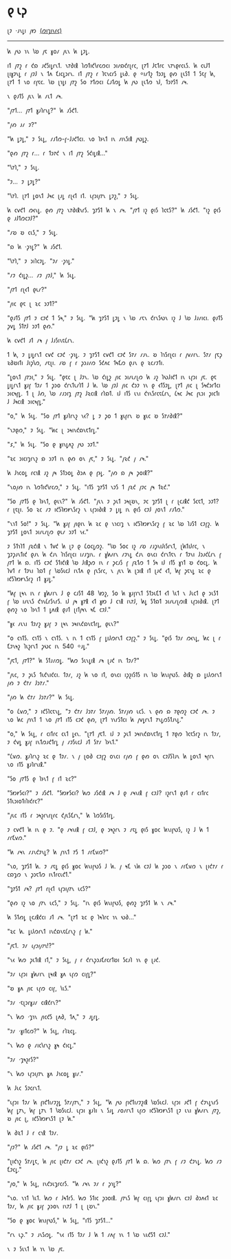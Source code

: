 <style>
p {
    word-spacing: 0.5ch;
}
</style>

# 𐑞 𐑧𐑜 

𐑚𐑲 ·𐑨𐑯𐑛𐑦 𐑢𐑽 [(𐑼𐑦𐑡𐑦𐑯𐑩𐑤)](https://galactanet.com/oneoff/theegg_mod.html)

---

𐑿 𐑢𐑻 𐑪𐑯 𐑘𐑹 𐑢𐑱 𐑣𐑴𐑥 𐑢𐑧𐑯 𐑿 𐑛𐑲𐑛.

𐑦𐑑 𐑢𐑳𐑟 𐑩 𐑒𐑸 𐑨𐑒𐑕𐑦𐑛𐑩𐑯𐑑. 𐑯𐑳𐑔𐑦𐑙 𐑐𐑼𐑑𐑦𐑒𐑘𐑩𐑤𐑼𐑤𐑦 𐑮𐑦𐑥𐑸𐑒𐑩𐑚𐑩𐑤, 𐑚𐑳𐑑 𐑓𐑱𐑑𐑩𐑤 𐑯𐑳𐑯𐑞𐑩𐑤𐑧𐑕. 𐑿 𐑤𐑧𐑓𐑑 𐑚𐑦𐑣𐑲𐑯𐑛 𐑩 𐑢𐑲𐑓 𐑯 𐑑𐑵 𐑗𐑦𐑤𐑛𐑮𐑩𐑯. 𐑦𐑑 𐑢𐑳𐑟 𐑩 𐑐𐑱𐑯𐑤𐑩𐑕 𐑛𐑧𐑔. 𐑞 ⸰𐑦𐑥𐑑𐑟 𐑑𐑮𐑲𐑛 𐑞𐑺 𐑚𐑧𐑕𐑑 𐑑 𐑕𐑱𐑝 𐑿, 𐑚𐑳𐑑 𐑑 𐑯𐑴 𐑩𐑝𐑱𐑤. 𐑘𐑹 𐑚𐑪𐑛𐑦 𐑢𐑳𐑟 𐑕𐑴 𐑳𐑑𐑼𐑤𐑦 𐑖𐑨𐑑𐑼𐑛 𐑿 𐑢𐑻 𐑚𐑧𐑑𐑼 𐑪𐑓, 𐑑𐑮𐑳𐑕𐑑 𐑥𐑰.

𐑯 𐑞𐑨𐑑𐑕 𐑢𐑧𐑯 𐑿 𐑥𐑧𐑑 𐑥𐑰.

"𐑢𐑳𐑑... 𐑢𐑳𐑑 𐑣𐑨𐑐𐑩𐑯𐑛?" 𐑿 𐑨𐑕𐑒𐑑.

"𐑢𐑺 𐑨𐑥 𐑲?"

"𐑿 𐑛𐑲𐑛," 𐑲 𐑕𐑧𐑛, 𐑥𐑨𐑑𐑼-𐑝-𐑓𐑨𐑒𐑑𐑤𐑦. 𐑯𐑴 𐑐𐑶𐑯𐑑 𐑦𐑯 𐑥𐑦𐑯𐑕𐑦𐑙 𐑢𐑻𐑛𐑟.

"𐑞𐑺 𐑢𐑳𐑟 𐑩... 𐑩 𐑑𐑮𐑳𐑒 𐑯 𐑦𐑑 𐑢𐑳𐑟 𐑕𐑒𐑦𐑛𐑦𐑙..."

"𐑘𐑳𐑐," 𐑲 𐑕𐑧𐑛.

"𐑲... 𐑲 𐑛𐑲𐑛?"

"𐑘𐑳𐑐. 𐑚𐑳𐑑 𐑛𐑴𐑯𐑑 𐑓𐑰𐑤 𐑚𐑨𐑛 𐑩𐑚𐑬𐑑 𐑦𐑑. 𐑧𐑝𐑮𐑦𐑢𐑳𐑯 𐑛𐑲𐑟," 𐑲 𐑕𐑧𐑛.

𐑿 𐑤𐑫𐑒𐑑 𐑼𐑬𐑯𐑛. 𐑞𐑺 𐑢𐑳𐑟 𐑯𐑳𐑔𐑦𐑙𐑯𐑩𐑕. 𐑡𐑳𐑕𐑑 𐑿 𐑯 𐑥𐑰. "𐑢𐑳𐑑 𐑦𐑟 𐑞𐑦𐑕 𐑐𐑤𐑱𐑕?" 𐑿 𐑨𐑕𐑒𐑑. "𐑦𐑟 𐑞𐑦𐑕 𐑞 𐑨𐑓𐑑𐑼𐑤𐑲𐑓?"

"𐑥𐑹 𐑹 𐑤𐑧𐑕," 𐑲 𐑕𐑧𐑛.

"𐑸 𐑿 ·𐑜𐑪𐑛?" 𐑿 𐑨𐑕𐑒𐑑.

"𐑘𐑳𐑐," 𐑲 𐑮𐑦𐑐𐑤𐑲𐑛. "𐑲𐑥 ·𐑜𐑪𐑛."

"𐑥𐑲 𐑒𐑦𐑛𐑟... 𐑥𐑲 𐑢𐑲𐑓," 𐑿 𐑕𐑧𐑛.

"𐑢𐑳𐑑 𐑩𐑚𐑬𐑑 𐑞𐑧𐑥?"

"𐑢𐑦𐑤 𐑞𐑱 𐑚 𐑷𐑤 𐑮𐑲𐑑?"

"𐑞𐑨𐑑𐑕 𐑢𐑳𐑑 𐑲 𐑤𐑲𐑒 𐑑 𐑕𐑰," 𐑲 𐑕𐑧𐑛. "𐑿 𐑡𐑳𐑕𐑑 𐑛𐑲𐑛 𐑯 𐑘𐑹 𐑥𐑱𐑯 𐑒𐑩𐑯𐑕𐑻𐑯 𐑦𐑟 𐑓 𐑘𐑹 𐑓𐑨𐑥𐑦𐑤𐑦. 𐑞𐑨𐑑𐑕 𐑜𐑫𐑛 𐑕𐑑𐑳𐑓 𐑮𐑲𐑑 𐑞𐑺."

𐑿 𐑤𐑫𐑒𐑑 𐑨𐑑 𐑥𐑰 𐑢 𐑓𐑨𐑕𐑦𐑯𐑱𐑖𐑩𐑯.

𐑑 𐑿, 𐑲 𐑛𐑦𐑛𐑩𐑯𐑑 𐑤𐑫𐑒 𐑤𐑲𐑒 ·𐑜𐑪𐑛. 𐑲 𐑡𐑳𐑕𐑑 𐑤𐑫𐑒𐑑 𐑤𐑲𐑒 𐑕𐑳𐑥 𐑥𐑨𐑯. 𐑹 𐑐𐑪𐑕𐑩𐑚𐑤𐑦 𐑩 𐑢𐑫𐑥𐑩𐑯. 𐑕𐑳𐑥 𐑝𐑱𐑜 𐑷𐑔𐑹𐑦𐑑𐑦 𐑓𐑦𐑜𐑘𐑼, 𐑥𐑱𐑚𐑦. 𐑥𐑹 𐑝 𐑩 𐑜𐑮𐑨𐑥𐑼 𐑕𐑒𐑵𐑤 𐑑𐑰𐑗𐑼 𐑞𐑨𐑯 𐑞 𐑷𐑤𐑥𐑲𐑑𐑦.

"𐑛𐑴𐑯𐑑 𐑢𐑳𐑮𐑦," 𐑲 𐑕𐑧𐑛. "𐑞𐑱𐑤 𐑚 𐑓𐑲𐑯. 𐑘𐑹 𐑒𐑦𐑛𐑟 𐑢𐑦𐑤 𐑮𐑦𐑥𐑧𐑥𐑚𐑼 𐑿 𐑨𐑟 𐑐𐑻𐑓𐑦𐑒𐑑 𐑦𐑯 𐑧𐑝𐑮𐑦 𐑢𐑱. 𐑞𐑱 𐑛𐑦𐑛𐑩𐑯𐑑 𐑣𐑨𐑝 𐑑𐑲𐑥 𐑑 𐑜𐑮𐑴 𐑒𐑩𐑯𐑑𐑧𐑥𐑐𐑑 𐑓 𐑿. 𐑘𐑹 𐑢𐑲𐑓 𐑢𐑦𐑤 𐑒𐑮𐑲 𐑪𐑯 𐑞 𐑬𐑑𐑕𐑲𐑛, 𐑚𐑳𐑑 𐑢𐑦𐑤 𐑚 𐑕𐑰𐑒𐑮𐑩𐑑𐑤𐑦 𐑮𐑦𐑤𐑰𐑝𐑛. 𐑑 𐑚 𐑓𐑺, 𐑘𐑹 𐑥𐑨𐑮𐑦𐑡 𐑢𐑳𐑟 𐑓𐑷𐑤𐑦𐑙 𐑩𐑐𐑸𐑑. 𐑦𐑓 𐑦𐑑𐑕 𐑧𐑯𐑦 𐑒𐑪𐑯𐑕𐑩𐑤𐑱𐑖𐑩𐑯, 𐑖𐑰𐑤 𐑓𐑰𐑤 𐑝𐑧𐑮𐑦 𐑜𐑦𐑤𐑑𐑦 𐑓 𐑓𐑰𐑤𐑦𐑙 𐑮𐑦𐑤𐑰𐑝𐑛."

"𐑴," 𐑿 𐑕𐑧𐑛. "𐑕𐑴 𐑢𐑳𐑑 𐑣𐑨𐑐𐑩𐑯𐑟 𐑯𐑬? 𐑛 𐑲 𐑜𐑴 𐑑 𐑣𐑧𐑝𐑩𐑯 𐑹 𐑣𐑧𐑤 𐑹 𐑕𐑳𐑥𐑔𐑦𐑙?"

"𐑯𐑲𐑞𐑼," 𐑲 𐑕𐑧𐑛. "𐑿𐑤 𐑚 𐑮𐑰𐑦𐑯𐑒𐑸𐑯𐑱𐑑𐑩𐑛."

"𐑭," 𐑿 𐑕𐑧𐑛. "𐑕𐑴 𐑞 𐑣𐑦𐑯𐑛𐑵𐑟 𐑢𐑻 𐑮𐑲𐑑."

"𐑷𐑤 𐑮𐑦𐑤𐑦𐑡𐑩𐑯𐑟 𐑸 𐑮𐑲𐑑 𐑦𐑯 𐑞𐑺 𐑴𐑯 𐑢𐑱," 𐑲 𐑕𐑧𐑛. "𐑢𐑷𐑒 𐑢 𐑥𐑰."

𐑿 𐑓𐑪𐑤𐑴𐑛 𐑩𐑤𐑪𐑙 𐑨𐑟 𐑢𐑰 𐑕𐑑𐑮𐑴𐑛 𐑔𐑮𐑵 𐑞 𐑝𐑶𐑛. "𐑢𐑺 𐑸 𐑢𐑰 𐑜𐑴𐑦𐑙?"

"𐑯𐑴𐑢𐑺 𐑦𐑯 𐑐𐑼𐑑𐑦𐑒𐑘𐑩𐑤𐑼," 𐑲 𐑕𐑧𐑛. "𐑦𐑑𐑕 𐑡𐑳𐑕𐑑 𐑯𐑲𐑕 𐑑 𐑢𐑷𐑒 𐑢𐑲𐑤 𐑢𐑰 𐑑𐑷𐑒."

"𐑕𐑴 𐑢𐑳𐑑𐑕 𐑞 𐑐𐑶𐑯𐑑, 𐑞𐑧𐑯?" 𐑿 𐑨𐑕𐑒𐑑. "𐑢𐑧𐑯 𐑲 𐑜𐑧𐑑 𐑮𐑰𐑚𐑹𐑯, 𐑲𐑤 𐑡𐑳𐑕𐑑 𐑚 𐑩 𐑚𐑤𐑨𐑙𐑒 𐑕𐑤𐑱𐑑, 𐑮𐑲𐑑? 𐑩 𐑚𐑱𐑚𐑦. 𐑕𐑴 𐑷𐑤 𐑥𐑲 𐑦𐑒𐑕𐑐𐑽𐑾𐑯𐑕𐑩𐑟 𐑯 𐑧𐑝𐑮𐑦𐑔𐑦𐑙 𐑲 𐑛𐑦𐑛 𐑦𐑯 𐑞𐑦𐑕 𐑤𐑲𐑓 𐑢𐑴𐑯𐑑 𐑥𐑨𐑑𐑼."

"𐑯𐑪𐑑 𐑕𐑴!" 𐑲 𐑕𐑧𐑛. "𐑿 𐑣𐑨𐑝 𐑢𐑦𐑞𐑦𐑯 𐑿 𐑷𐑤 𐑞 𐑯𐑪𐑤𐑦𐑡 𐑯 𐑦𐑒𐑕𐑐𐑽𐑾𐑯𐑕𐑩𐑟 𐑝 𐑷𐑤 𐑘𐑹 𐑐𐑨𐑕𐑑 𐑤𐑲𐑝𐑟. 𐑿 𐑡𐑳𐑕𐑑 𐑛𐑴𐑯𐑑 𐑮𐑦𐑥𐑧𐑥𐑚𐑼 𐑞𐑧𐑥 𐑮𐑲𐑑 𐑯𐑬."

𐑲 𐑕𐑑𐑪𐑐𐑑 𐑢𐑷𐑒𐑦𐑙 𐑯 𐑑𐑫𐑒 𐑿 𐑚𐑲 𐑞 𐑖𐑴𐑤𐑛𐑼𐑟. "𐑘𐑹 𐑕𐑴𐑤 𐑦𐑟 𐑥𐑹 𐑥𐑨𐑜𐑯𐑦𐑓𐑦𐑕𐑩𐑯𐑑, 𐑚𐑿𐑑𐑦𐑓𐑩𐑤, 𐑯 𐑡𐑲𐑜𐑨𐑯𐑑𐑦𐑒 𐑞𐑨𐑯 𐑿 𐑒𐑨𐑯 𐑐𐑪𐑕𐑩𐑚𐑤𐑦 𐑦𐑥𐑨𐑡𐑦𐑯. 𐑩 𐑣𐑿𐑥𐑩𐑯 𐑥𐑲𐑯𐑛 𐑒𐑨𐑯 𐑴𐑯𐑤𐑦 𐑒𐑩𐑯𐑑𐑱𐑯 𐑩 𐑑𐑲𐑯𐑦 𐑓𐑮𐑨𐑒𐑖𐑩𐑯 𐑝 𐑢𐑳𐑑 𐑿 𐑸. 𐑦𐑑𐑕 𐑤𐑲𐑒 𐑕𐑑𐑦𐑒𐑦𐑙 𐑘𐑹 𐑓𐑦𐑙𐑜𐑼 𐑦𐑯 𐑩 𐑜𐑤𐑨𐑕 𐑝 𐑢𐑷𐑑𐑼 𐑑 𐑕𐑰 𐑦𐑓 𐑦𐑑𐑕 𐑣𐑪𐑑 𐑹 𐑒𐑴𐑤𐑛. 𐑿 𐑐𐑫𐑑 𐑩 𐑑𐑲𐑯𐑦 𐑐𐑸𐑑 𐑝 𐑘𐑹𐑕𐑧𐑤𐑓 𐑦𐑯𐑑𐑵 𐑞 𐑝𐑧𐑕𐑩𐑤, 𐑯 𐑢𐑧𐑯 𐑿 𐑚𐑮𐑦𐑙 𐑦𐑑 𐑚𐑨𐑒 𐑬𐑑, 𐑿𐑝 𐑜𐑱𐑯𐑛 𐑷𐑤 𐑞 𐑦𐑒𐑕𐑐𐑽𐑾𐑯𐑕𐑩𐑟 𐑦𐑑 𐑣𐑨𐑛."

"𐑿𐑝 𐑚𐑰𐑯 𐑦𐑯 𐑩 𐑣𐑿𐑥𐑩𐑯 𐑓 𐑞 𐑤𐑨𐑕𐑑 48 𐑘𐑽𐑟, 𐑕𐑴 𐑿 𐑣𐑨𐑝𐑩𐑯𐑑 𐑕𐑑𐑮𐑧𐑗𐑑 𐑬𐑑 𐑘𐑧𐑑 𐑯 𐑓𐑧𐑤𐑑 𐑞 𐑮𐑧𐑕𐑑 𐑝 𐑘𐑹 𐑦𐑥𐑧𐑯𐑕 𐑒𐑪𐑯𐑖𐑩𐑕𐑯𐑩𐑕. 𐑦𐑓 𐑢𐑰 𐑣𐑳𐑙 𐑬𐑑 𐑣𐑽 𐑓 𐑤𐑪𐑙 𐑦𐑯𐑳𐑓, 𐑿𐑛 𐑕𐑑𐑸𐑑 𐑮𐑦𐑥𐑧𐑥𐑚𐑼𐑦𐑙 𐑧𐑝𐑮𐑦𐑔𐑦𐑙. 𐑚𐑳𐑑 𐑞𐑺𐑟 𐑯𐑴 𐑐𐑶𐑯𐑑 𐑑 𐑛𐑵𐑦𐑙 𐑞𐑨𐑑 𐑚𐑦𐑑𐑢𐑰𐑯 𐑰𐑗 𐑤𐑲𐑓."

"𐑣𐑬 𐑥𐑧𐑯𐑦 𐑑𐑲𐑥𐑟 𐑣𐑨𐑝 𐑲 𐑚𐑰𐑯 𐑮𐑰𐑦𐑯𐑒𐑸𐑯𐑱𐑑𐑩𐑛, 𐑞𐑧𐑯?"

"𐑴 𐑤𐑪𐑑𐑕. 𐑤𐑪𐑑𐑕 𐑯 𐑤𐑪𐑑𐑕. 𐑯 𐑦𐑯 𐑑 𐑤𐑪𐑑𐑕 𐑝 𐑛𐑦𐑓𐑼𐑩𐑯𐑑 𐑤𐑲𐑝𐑟." 𐑲 𐑕𐑧𐑛. "𐑞𐑦𐑕 𐑑𐑲𐑥 𐑼𐑬𐑯𐑛, 𐑿𐑤 𐑚 𐑩 𐑗𐑲𐑯𐑰𐑟 𐑐𐑧𐑟𐑩𐑯𐑑 𐑜𐑻𐑤 𐑦𐑯 540 ⸰𐑨𐑛."

"𐑢𐑱𐑑, 𐑢𐑳𐑑?" 𐑿 𐑕𐑑𐑨𐑥𐑼𐑛. "𐑿𐑼 𐑕𐑧𐑯𐑛𐑦𐑙 𐑥𐑰 𐑚𐑨𐑒 𐑦𐑯 𐑑𐑲𐑥?"

"𐑢𐑧𐑤, 𐑲 𐑜𐑧𐑕 𐑑𐑧𐑒𐑯𐑦𐑒𐑤𐑦. 𐑑𐑲𐑥, 𐑨𐑟 𐑿 𐑯𐑴 𐑦𐑑, 𐑴𐑯𐑤𐑦 𐑦𐑜𐑟𐑦𐑕𐑑𐑕 𐑦𐑯 𐑘𐑹 𐑿𐑯𐑦𐑝𐑻𐑕. 𐑔𐑦𐑙𐑟 𐑸 𐑛𐑦𐑓𐑼𐑩𐑯𐑑 𐑢𐑺 𐑲 𐑒𐑳𐑥 𐑓𐑮𐑳𐑥."

"𐑢𐑺 𐑿 𐑒𐑳𐑥 𐑓𐑮𐑳𐑥?" 𐑿 𐑕𐑧𐑛.

"𐑴 𐑖𐑫𐑼," 𐑲 𐑦𐑒𐑕𐑐𐑤𐑱𐑯𐑛, "𐑲 𐑒𐑳𐑥 𐑓𐑮𐑳𐑥 𐑕𐑳𐑥𐑢𐑺. 𐑕𐑳𐑥𐑢𐑺 𐑧𐑤𐑕. 𐑯 𐑞𐑺 𐑸 𐑳𐑞𐑼𐑟 𐑤𐑲𐑒 𐑥𐑰. 𐑲 𐑯𐑴 𐑿𐑤 𐑢𐑪𐑯𐑑 𐑑 𐑯𐑴 𐑢𐑳𐑑 𐑦𐑑𐑕 𐑤𐑲𐑒 𐑞𐑺, 𐑚𐑳𐑑 𐑪𐑯𐑩𐑕𐑑𐑤𐑦 𐑿 𐑢𐑫𐑛𐑩𐑯𐑑 𐑳𐑯𐑛𐑼𐑕𐑑𐑨𐑯𐑛."

"𐑴," 𐑿 𐑕𐑧𐑛, 𐑩 𐑤𐑦𐑑𐑩𐑤 𐑤𐑧𐑑 𐑛𐑬𐑯. "𐑚𐑳𐑑 𐑢𐑱𐑑. 𐑦𐑓 𐑲 𐑜𐑧𐑑 𐑮𐑰𐑦𐑯𐑒𐑸𐑯𐑱𐑑𐑩𐑛 𐑑 𐑳𐑞𐑼 𐑐𐑤𐑱𐑕𐑩𐑟 𐑦𐑯 𐑑𐑲𐑥, 𐑲 𐑒𐑫𐑛 𐑣𐑨𐑝 𐑦𐑯𐑑𐑼𐑨𐑒𐑑𐑩𐑛 𐑢 𐑥𐑲𐑕𐑧𐑤𐑓 𐑨𐑑 𐑕𐑳𐑥 𐑐𐑶𐑯𐑑."

"𐑖𐑫𐑼. 𐑣𐑨𐑐𐑩𐑯𐑟 𐑷𐑤 𐑞 𐑑𐑲𐑥. 𐑯 𐑢 𐑚𐑴𐑔 𐑤𐑲𐑝𐑟 𐑴𐑯𐑤𐑦 𐑩𐑢𐑺 𐑝 𐑞𐑺 𐑴𐑯 𐑤𐑲𐑓𐑕𐑐𐑨𐑯 𐑿 𐑛𐑴𐑯𐑑 𐑰𐑝𐑩𐑯 𐑯𐑴 𐑦𐑑𐑕 𐑣𐑨𐑐𐑩𐑯𐑦𐑙."

"𐑕𐑴 𐑢𐑳𐑑𐑕 𐑞 𐑐𐑶𐑯𐑑 𐑝 𐑦𐑑 𐑷𐑤?"

"𐑕𐑽𐑾𐑕𐑤𐑦?" 𐑲 𐑨𐑕𐑒𐑑. "𐑕𐑽𐑾𐑕𐑤𐑦? 𐑿𐑼 𐑨𐑕𐑒𐑦𐑙 𐑥𐑰 𐑓 𐑞 𐑥𐑰𐑯𐑦𐑙 𐑝 𐑤𐑲𐑓? 𐑦𐑟𐑩𐑯𐑑 𐑞𐑨𐑑 𐑩 𐑤𐑦𐑑𐑩𐑤 𐑕𐑑𐑧𐑮𐑦𐑴𐑑𐑦𐑐𐑦𐑒𐑩𐑤?"

"𐑢𐑧𐑤 𐑦𐑑𐑕 𐑩 𐑮𐑰𐑟𐑩𐑯𐑩𐑚𐑩𐑤 𐑒𐑢𐑧𐑕𐑗𐑩𐑯," 𐑿 𐑐𐑼𐑕𐑦𐑕𐑑𐑩𐑛.

𐑲 𐑤𐑫𐑒𐑑 𐑿 𐑦𐑯 𐑞 𐑲. "𐑞 𐑥𐑰𐑯𐑦𐑙 𐑝 𐑤𐑲𐑓, 𐑞 𐑮𐑰𐑟𐑩𐑯 𐑲 𐑥𐑱𐑛 𐑞𐑦𐑕 𐑣𐑴𐑤 𐑿𐑯𐑦𐑝𐑻𐑕, 𐑦𐑟 𐑓 𐑿 𐑑 𐑥𐑩𐑗𐑫𐑼."

"𐑿 𐑥𐑰𐑯 𐑥𐑨𐑯𐑒𐑲𐑯𐑛? 𐑿 𐑢𐑪𐑯𐑑 𐑳𐑕 𐑑 𐑥𐑩𐑗𐑫𐑼?"

"𐑯𐑴, 𐑡𐑳𐑕𐑑 𐑿. 𐑲 𐑥𐑱𐑛 𐑞𐑦𐑕 𐑣𐑴𐑤 𐑿𐑯𐑦𐑝𐑻𐑕 𐑓 𐑿. 𐑢 𐑰𐑗 𐑯𐑿 𐑤𐑲𐑓 𐑿 𐑜𐑮𐑴 𐑯 𐑥𐑩𐑗𐑫𐑼 𐑯 𐑚𐑦𐑒𐑳𐑥 𐑩 𐑤𐑸𐑡𐑼 𐑯 𐑜𐑮𐑱𐑑𐑼 𐑦𐑯𐑑𐑩𐑤𐑧𐑒𐑑."

"𐑡𐑳𐑕𐑑 𐑥𐑰? 𐑢𐑳𐑑 𐑩𐑚𐑬𐑑 𐑧𐑝𐑮𐑦𐑢𐑳𐑯 𐑧𐑤𐑕?"

"𐑞𐑺 𐑦𐑟 𐑯𐑴 𐑢𐑳𐑯 𐑧𐑤𐑕," 𐑲 𐑕𐑧𐑛. "𐑦𐑯 𐑞𐑦𐑕 𐑿𐑯𐑦𐑝𐑻𐑕, 𐑞𐑺𐑟 𐑡𐑳𐑕𐑑 𐑿 𐑯 𐑥𐑰."

𐑿 𐑕𐑑𐑺𐑛 𐑚𐑤𐑨𐑙𐑒𐑤𐑦 𐑨𐑑 𐑥𐑰. "𐑚𐑳𐑑 𐑷𐑤 𐑞 𐑐𐑰𐑐𐑩𐑤 𐑪𐑯 𐑻𐑔..."

"𐑷𐑤 𐑿. 𐑛𐑦𐑓𐑼𐑩𐑯𐑑 𐑦𐑯𐑒𐑸𐑯𐑱𐑖𐑩𐑯𐑟 𐑝 𐑿."

"𐑢𐑱𐑑. 𐑲𐑥 _𐑧𐑝𐑮𐑦𐑢𐑳𐑯_!?"

"𐑯𐑬 𐑿𐑼 𐑜𐑧𐑑𐑦𐑙 𐑦𐑑," 𐑲 𐑕𐑧𐑛, 𐑢 𐑩 𐑒𐑩𐑯𐑜𐑮𐑨𐑗𐑩𐑤𐑩𐑑𐑹𐑦 𐑕𐑤𐑨𐑐 𐑪𐑯 𐑞 𐑚𐑨𐑒.

"𐑲𐑥 𐑧𐑝𐑮𐑦 𐑣𐑿𐑥𐑩𐑯 𐑚𐑰𐑦𐑙 𐑣𐑵 𐑧𐑝𐑼 𐑤𐑦𐑝𐑛?"

"𐑹 𐑣𐑵 𐑢𐑦𐑤 𐑧𐑝𐑼 𐑤𐑦𐑝, 𐑘𐑧𐑕."

"𐑲𐑥 ·𐑱𐑚𐑮𐑩𐑣𐑨𐑥 𐑤𐑦𐑙𐑒𐑩𐑯?"

"𐑯 𐑿𐑼 ·𐑡𐑪𐑯 𐑢𐑦𐑤𐑒𐑕 𐑚𐑵𐑔, 𐑑𐑵," 𐑲 𐑨𐑛𐑩𐑛.

"𐑲𐑥 ·𐑣𐑦𐑑𐑤𐑼?" 𐑿 𐑕𐑧𐑛, 𐑩𐑐𐑷𐑤𐑛.

"𐑯 𐑿𐑼 𐑞 𐑥𐑦𐑤𐑘𐑩𐑯𐑟 𐑣𐑰 𐑒𐑦𐑤𐑛."

"𐑲𐑥 ·𐑡𐑰𐑟𐑩𐑕?"

"𐑯 𐑿𐑼 𐑧𐑝𐑮𐑦𐑢𐑳𐑯 𐑣𐑵 𐑓𐑪𐑤𐑴𐑛 𐑣𐑦𐑥."

𐑿 𐑓𐑧𐑤 𐑕𐑲𐑤𐑩𐑯𐑑.

"𐑧𐑝𐑮𐑦 𐑑𐑲𐑥 𐑿 𐑝𐑦𐑒𐑑𐑦𐑥𐑲𐑟𐑛 𐑕𐑳𐑥𐑢𐑳𐑯," 𐑲 𐑕𐑧𐑛, "𐑿 𐑢𐑻 𐑝𐑦𐑒𐑑𐑦𐑥𐑲𐑟𐑦𐑙 𐑘𐑹𐑕𐑧𐑤𐑓. 𐑧𐑝𐑮𐑦 𐑨𐑒𐑑 𐑝 𐑒𐑲𐑯𐑛𐑯𐑩𐑕 𐑿𐑝 𐑛𐑳𐑯, 𐑿𐑝 𐑛𐑳𐑯 𐑑 𐑘𐑹𐑕𐑧𐑤𐑓. 𐑧𐑝𐑮𐑦 𐑣𐑨𐑐𐑦 𐑯 𐑕𐑨𐑛 𐑥𐑴𐑥𐑩𐑯𐑑 𐑧𐑝𐑼 𐑦𐑒𐑕𐑐𐑽𐑾𐑯𐑕𐑑 𐑚𐑲 𐑧𐑯𐑦 𐑣𐑿𐑥𐑩𐑯 𐑢𐑳𐑟, 𐑹 𐑢𐑦𐑤 𐑚, 𐑦𐑒𐑕𐑐𐑽𐑾𐑯𐑕𐑑 𐑚𐑲 𐑿."

𐑿 𐑔𐑷𐑑 𐑓 𐑩 𐑤𐑪𐑙 𐑑𐑲𐑥.

"𐑢𐑲?" 𐑿 𐑨𐑕𐑒𐑑 𐑥𐑰. "𐑢𐑲 𐑛 𐑷𐑤 𐑞𐑦𐑕?"

"𐑚𐑦𐑒𐑪𐑟 𐑕𐑳𐑥𐑛𐑱, 𐑿 𐑢𐑦𐑤 𐑚𐑦𐑒𐑳𐑥 𐑤𐑲𐑒 𐑥𐑰. 𐑚𐑦𐑒𐑪𐑟 𐑞𐑨𐑑𐑕 𐑢𐑳𐑑 𐑿 𐑸. 𐑿𐑼 𐑢𐑳𐑯 𐑝 𐑥𐑲 𐑒𐑲𐑯𐑛. 𐑿𐑼 𐑥𐑲 𐑗𐑲𐑤𐑛."

"𐑢𐑴," 𐑿 𐑕𐑧𐑛, 𐑦𐑯𐑒𐑮𐑧𐑡𐑩𐑤𐑩𐑕. "𐑿 𐑥𐑰𐑯 𐑲𐑥 𐑩 𐑜𐑪𐑛?"

"𐑯𐑴. 𐑯𐑪𐑑 𐑘𐑧𐑑. 𐑿𐑼 𐑩 𐑓𐑰𐑑𐑩𐑕. 𐑿𐑼 𐑕𐑑𐑦𐑤 𐑜𐑮𐑴𐑦𐑙. 𐑢𐑳𐑯𐑕 𐑿𐑝 𐑤𐑦𐑝𐑛 𐑧𐑝𐑮𐑦 𐑣𐑿𐑥𐑩𐑯 𐑤𐑲𐑓 𐑔𐑮𐑵𐑬𐑑 𐑷𐑤 𐑑𐑲𐑥, 𐑿 𐑢𐑦𐑤 𐑣𐑨𐑝 𐑜𐑮𐑴𐑯 𐑦𐑯𐑳𐑓 𐑑 𐑚 𐑚𐑹𐑯."

"𐑕𐑴 𐑞 𐑣𐑴𐑤 𐑿𐑯𐑦𐑝𐑻𐑕," 𐑿 𐑕𐑧𐑛, "𐑦𐑑𐑕 𐑡𐑳𐑕𐑑..."

"𐑩𐑯 𐑧𐑜." 𐑲 𐑨𐑯𐑕𐑼𐑛. "𐑯𐑬 𐑦𐑑𐑕 𐑑𐑲𐑥 𐑓 𐑿 𐑑 𐑥𐑵𐑝 𐑪𐑯 𐑑 𐑘𐑹 𐑯𐑧𐑒𐑕𐑑 𐑤𐑲𐑓."

𐑯 𐑲 𐑕𐑧𐑯𐑑 𐑿 𐑪𐑯 𐑘𐑹 𐑢𐑱.
